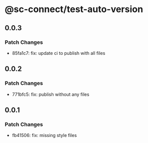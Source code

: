 # @sc-connect/test-auto-version

## 0.0.3

### Patch Changes

- 85fa1c7: fix: update ci to publish with all files

## 0.0.2

### Patch Changes

- 771bfc5: fix: publish without any files

## 0.0.1

### Patch Changes

- fb41506: fix: missing style files
